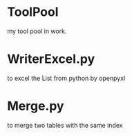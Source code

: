 # ToolPool
my tool pool in work.

# WriterExcel.py
to excel the List from python by openpyxl

# Merge.py
to merge two tables with the same index

